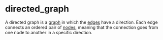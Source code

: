 # directed_graph

A directed graph is a [graph](/data_md/mathematics/definitions/graph/graph.md) in which the [edges](/data_md/mathematics/definitions/graph/edge.md) have a direction. Each edge connects an ordered pair of [nodes](/data_md/mathematics/definitions/graph/node.md), meaning that the connection goes from one node to another in a specific direction.